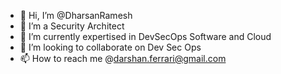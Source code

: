 - 👋 Hi, I’m @DharsanRamesh
- 👀 I’m a Security Architect
- 🌱 I’m currently expertised in DevSecOps Software and Cloud
- 💞️ I’m looking to collaborate on Dev Sec Ops
- 📫 How to reach me @darshan.ferrari@gmail.com

<!---
DharsanRamesh/DharsanRamesh is a ✨ special ✨ repository because its `README.md` (this file) appears on your GitHub profile.
You can click the Preview link to take a look at your changes.
--->
